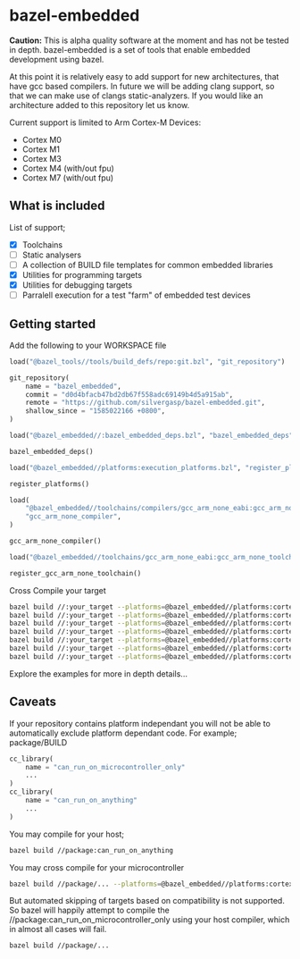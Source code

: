 # bazel-embedded
**Caution:** This is alpha quality software at the moment and has not be tested in depth.
bazel-embedded is a set of tools that enable embedded development using bazel. 

At this point it is relatively easy to add support for new architectures, that have gcc based compilers. In future we will be adding clang support, so that we can make use of clangs static-analyzers. If you would like an architecture added to this repository let us know.

Current support is limited to Arm Cortex-M Devices:
- Cortex M0
- Cortex M1
- Cortex M3
- Cortex M4 (with/out fpu)
- Cortex M7 (with/out fpu)

## What is included
List of support;
- [x] Toolchains
- [ ] Static analysers 
- [ ] A collection of BUILD file templates for common embedded libraries
- [x] Utilities for programming targets
- [x] Utilities for debugging targets
- [ ] Parralell execution for a test "farm" of embedded test devices

## Getting started
Add the following to your WORKSPACE file


```py
load("@bazel_tools//tools/build_defs/repo:git.bzl", "git_repository")

git_repository(
    name = "bazel_embedded",
    commit = "d0d4bfacb47bd2db67f558adc69149b4d5a915ab",
    remote = "https://github.com/silvergasp/bazel-embedded.git",
    shallow_since = "1585022166 +0800",
)

load("@bazel_embedded//:bazel_embedded_deps.bzl", "bazel_embedded_deps")

bazel_embedded_deps()

load("@bazel_embedded//platforms:execution_platforms.bzl", "register_platforms")

register_platforms()

load(
    "@bazel_embedded//toolchains/compilers/gcc_arm_none_eabi:gcc_arm_none_repository.bzl",
    "gcc_arm_none_compiler",
)

gcc_arm_none_compiler()

load("@bazel_embedded//toolchains/gcc_arm_none_eabi:gcc_arm_none_toolchain.bzl", "register_gcc_arm_none_toolchain")

register_gcc_arm_none_toolchain()
```


Cross Compile your target

```sh
bazel build //:your_target --platforms=@bazel_embedded//platforms:cortex_m0
bazel build //:your_target --platforms=@bazel_embedded//platforms:cortex_m1
bazel build //:your_target --platforms=@bazel_embedded//platforms:cortex_m3
bazel build //:your_target --platforms=@bazel_embedded//platforms:cortex_m4
bazel build //:your_target --platforms=@bazel_embedded//platforms:cortex_m7
bazel build //:your_target --platforms=@bazel_embedded//platforms:cortex_m4_fpu
bazel build //:your_target --platforms=@bazel_embedded//platforms:cortex_m7_fpu
```

Explore the examples for more in depth details...

## Caveats
If your repository contains platform independant you will not be able to automatically exclude platform dependant code. For example;
package/BUILD
```py
cc_library(
    name = "can_run_on_microcontroller_only"
    ...
)
cc_library(
    name = "can_run_on_anything"
    ...
)
```
You may compile for your host;
```sh
bazel build //package:can_run_on_anything
```
You may cross compile for your microcontroller
```sh
bazel build //package/... --platforms=@bazel_embedded//platforms:cortex_m7_fpu
```
But automated skipping of targets based on compatibility is not supported. So bazel will happily attempt to compile the //package:can_run_on_microcontroller_only using your host compiler, which in almost all cases will fail.
```sh
bazel build //package/... 
```
